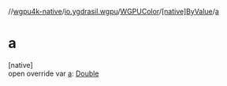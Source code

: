//[wgpu4k-native](../../../../index.md)/[io.ygdrasil.wgpu](../../index.md)/[WGPUColor](../index.md)/[[native]ByValue](index.md)/[a](a.md)

# a

[native]\
open override var [a](a.md): [Double](https://kotlinlang.org/api/core/kotlin-stdlib/kotlin/-double/index.html)